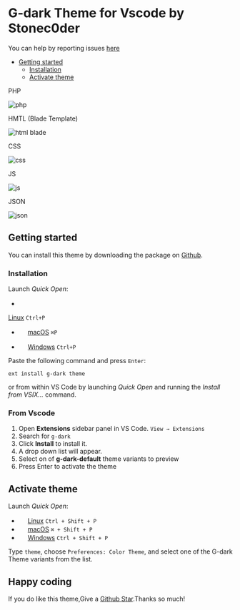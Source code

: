 # G-dark Theme for Vscode by Stonec0der

You can help by reporting issues [here](https://github.com/stonec0der/g-dark-theme/issues.)

- [Getting started](#getting-started)
  - [Installation](#installation)
  - [Activate theme](#activate-theme)

PHP

![php](https://user-images.githubusercontent.com/11365636/55525235-d96ac800-567f-11e9-8dd8-16f80d514413.png)

HMTL (Blade Template)

![html blade](https://user-images.githubusercontent.com/11365636/55525233-d8d23180-567f-11e9-9910-8de2ffc89bfe.png)

CSS

![css](https://user-images.githubusercontent.com/11365636/55525236-d96ac800-567f-11e9-947b-5a5a9197959c.png)

JS

![js](https://user-images.githubusercontent.com/11365636/55525232-d8d23180-567f-11e9-8f21-df0ae812fdab.png)

JSON

![json](https://user-images.githubusercontent.com/11365636/55525234-d8d23180-567f-11e9-8459-765bf757a808.png)

## Getting started

You can install this theme by downloading the package on [Github](https://marketplace.visualstudio.com/items?itemName=StoneC0der.g-dark-theme).

### Installation

Launch *Quick Open*:

  - <img src="https://www.kernel.org/theme/images/logos/favicon.png" width=16 height=16/> 

<a href="https://code.visualstudio.com/shortcuts/keyboard-shortcuts-linux.pdf">Linux</a> `Ctrl+P`

- <img src="https://developer.apple.com/favicon.ico" width=16 height=16/> <a href="https://code.visualstudio.com/shortcuts/keyboard-shortcuts-macos.pdf">macOS</a> `⌘P`

- <img src="https://www.microsoft.com/favicon.ico" width=16 height=16/> <a href="https://code.visualstudio.com/shortcuts/keyboard-shortcuts-windows.pdf">Windows</a> `Ctrl+P`

Paste the following command and press `Enter`:

```shell
ext install g-dark theme
```

<!-- #### Packaged VSIX Extension

[Download the latest .vsix release](https://marketplace.visualstudio.com/_apis/public/gallery/publishers/Equinusocio/vsextensions/vsc-material-theme/latest/vspackage) file from the marketplace and install it from the command line

```shell
code --install-extension vsc-g-dark-theme-*.*.*.vsix
``` -->

or from within VS Code by launching *Quick Open* and running the *Install from VSIX...* command.

### From Vscode

1. Open **Extensions** sidebar panel in VS Code. `View → Extensions`
2. Search for `g-dark`
3. Click **Install** to install it.
4. A drop down list will appear.
5. Select on of **g-dark-default** theme variants to preview
6. Press Enter to activate the theme

## Activate theme

Launch *Quick Open*:

  - <img src="https://www.kernel.org/theme/images/logos/favicon.png" width=16 height=16/> <a href="https://code.visualstudio.com/shortcuts/keyboard-shortcuts-linux.pdf">Linux</a> `Ctrl + Shift + P`
  - <img src="https://developer.apple.com/favicon.ico" width=16 height=16/> <a href="https://code.visualstudio.com/shortcuts/keyboard-shortcuts-macos.pdf">macOS</a> `⌘ + Shift + P`
  - <img src="https://www.microsoft.com/favicon.ico" width=16 height=16/> <a href="https://code.visualstudio.com/shortcuts/keyboard-shortcuts-windows.pdf">Windows</a> `Ctrl + Shift + P`

Type `theme`, choose `Preferences: Color Theme`, and select one of the G-dark Theme variants from the list.

## Happy coding

If you do like this theme,Give a [Github Star](https://github.com/stonec0der/g-dark-theme/issues).Thanks so much!
